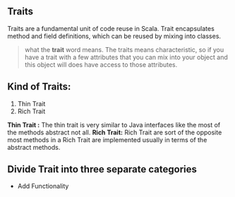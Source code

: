 ## Traits
Traits are a fundamental unit of code reuse in Scala. Trait encapsulates method and field definitions, which can be reused by mixing into classes.


> what the **trait** word means. The traits means characteristic, so if
> you have a trait with a few attributes that you can mix into your
> object and this object will does have access to those attributes.

## Kind of Traits:

 1. Thin Trait
 2. Rich Trait
 
 **Thin Trait :** The thin trait is very similar to Java interfaces like the most of the methods abstract not all.
 **Rich Trait:** Rich Trait are sort of the opposite most methods in a Rich Trait are implemented usually in terms of the abstract methods.

## Divide Trait into three separate categories

 - Add Functionality

<!--stackedit_data:
eyJoaXN0b3J5IjpbMTQxMzE3Nzk2NSwtMTQ1MzY4MDY5LDEzND
IyNzI1ODEsMTQ0NjQzMjY1NSwxMjk2NTIwMDg2LC0yMDg4NzQ2
NjEyLC0xODc2MDc0NjYwLC0xNTU5NTg3NjA3LDczODA5MDYzMC
wtMTE1MDQxMjExNiw5MDcxMjc2NzMsLTIwODg3NDY2MTIsMjAz
OTYzNTYyLC03MTA1Mjg3MCwtMTc0NjI1ODMxMywtMTAzNDM1Nj
UxNywxNDI4OTk3NzI4LC02NTQyMTE2MTAsNjQ1MTE5ODgzLC04
NTk1NDQ0MTldfQ==
-->